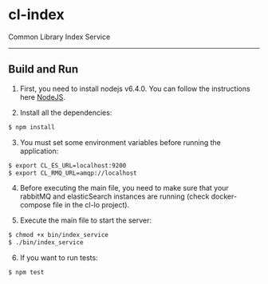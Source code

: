 # cl-index

Common Library Index Service

---

## Build and Run

1.  First, you need to install nodejs v6.4.0. You can follow the instructions here [NodeJS](https://nodejs.org).

2.  Install all the dependencies:
```bash
$ npm install
```

3.  You must set some environment variables before running the application:
```bash
$ export CL_ES_URL=localhost:9200
$ export CL_RMQ_URL=amqp://localhost
```

4.  Before executing the main file, you need to make sure that your rabbitMQ and elasticSearch instances are running (check docker-compose file in the cl-lo project).

5.  Execute the main file to start the server:
```bash
$ chmod +x bin/index_service
$ ./bin/index_service
```

6.  If you want to run tests:
```bash
$ npm test
```
